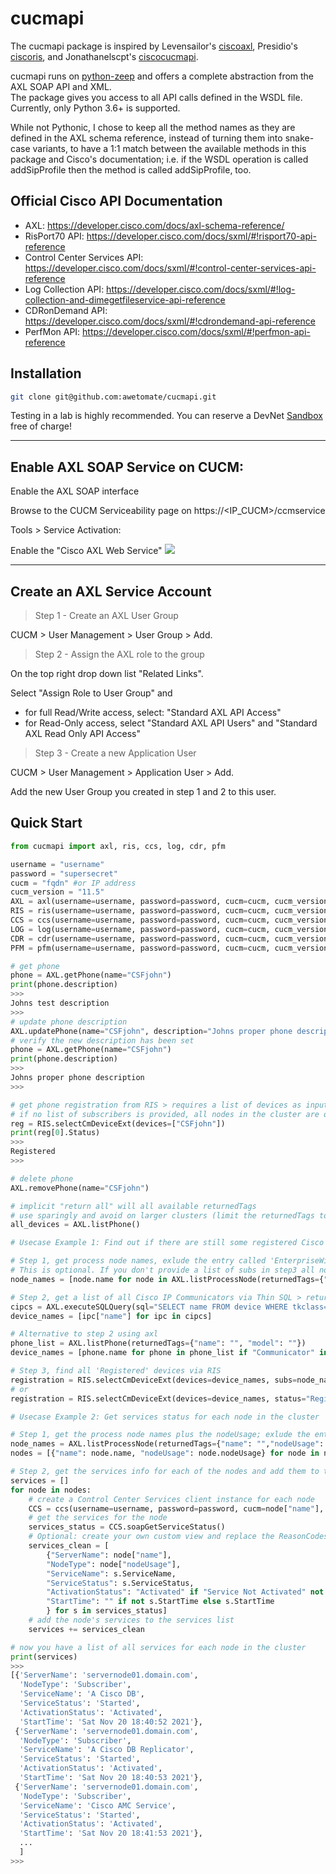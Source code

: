 # cucmapi

The cucmapi package is inspired by Levensailor's [ciscoaxl](https://github.com/levensailor/ciscoaxl), Presidio's [ciscoris](https://github.com/PresidioCode/ciscoris), and Jonathanelscpt's [ciscocucmapi](https://github.com/jonathanelscpt/ciscocucmapi).

cucmapi runs on [python-zeep](https://docs.python-zeep.org/en/master/) and offers a complete abstraction from the AXL SOAP API and XML.  
The package gives you access to all API calls defined in the WSDL file.  
Currently, only Python 3.6+ is supported.

While not Pythonic, I chose to keep all the method names as they are defined in the AXL schema reference, instead of turning them into snake-case variants, to have a 1:1 match between the available methods in this package and Cisco's documentation; i.e. if the WSDL operation is called addSipProfile then the method is called addSipProfile, too.  

## Official Cisco API Documentation

- AXL: https://developer.cisco.com/docs/axl-schema-reference/
- RisPort70 API: https://developer.cisco.com/docs/sxml/#!risport70-api-reference
- Control Center Services API: https://developer.cisco.com/docs/sxml/#!control-center-services-api-reference
- Log Collection API: https://developer.cisco.com/docs/sxml/#!log-collection-and-dimegetfileservice-api-reference
- CDRonDemand API: https://developer.cisco.com/docs/sxml/#!cdrondemand-api-reference
- PerfMon API: https://developer.cisco.com/docs/sxml/#!perfmon-api-reference

## Installation

```bash
git clone git@github.com:awetomate/cucmapi.git
```

Testing in a lab is highly recommended. You can reserve a DevNet [Sandbox](https://developer.cisco.com/site/sandbox/) free of charge!

___


## Enable AXL SOAP Service on CUCM:

Enable the AXL SOAP interface

Browse to the CUCM Serviceability page on https://<IP_CUCM>/ccmservice

Tools > Service Activation:

Enable the "Cisco AXL Web Service"
![](https://pubhub.devnetcloud.com/media/axl/docs/authentication/assets/activation.png#developer.cisco.com)

---

## Create an AXL Service Account

> Step 1 - Create an AXL User Group

CUCM > User Management > User Group > Add.

> Step 2 - Assign the AXL role to the group

On the top right drop down list "Related Links". 

Select "Assign Role to User Group" and 
- for full Read/Write access, select:
  "Standard AXL API Access" 
- for Read-Only access, select "Standard AXL API Users" and "Standard AXL Read Only API Access"

> Step 3 - Create a new Application User

CUCM > User Management > Application User > Add.

Add the new User Group you created in step 1 and 2 to this user.

## Quick Start
```python
from cucmapi import axl, ris, ccs, log, cdr, pfm

username = "username"
password = "supersecret"
cucm = "fqdn" #or IP address
cucm_version = "11.5"
AXL = axl(username=username, password=password, cucm=cucm, cucm_version=cucm_version) # for SOAP AXL
RIS = ris(username=username, password=password, cucm=cucm, cucm_version=cucm_version) # for RisPort70
CCS = ccs(username=username, password=password, cucm=cucm, cucm_version=cucm_version) # for Control Center Services
LOG = log(username=username, password=password, cucm=cucm, cucm_version=cucm_version) # for Log Collection
CDR = cdr(username=username, password=password, cucm=cucm, cucm_version=cucm_version) # for CDRonDemand
PFM = pfm(username=username, password=password, cucm=cucm, cucm_version=cucm_version) # for PerfMon

# get phone
phone = AXL.getPhone(name="CSFjohn")
print(phone.description)
>>>
Johns test description
>>>
# update phone description
AXL.updatePhone(name="CSFjohn", description="Johns proper phone description")
# verify the new description has been set
phone = AXL.getPhone(name="CSFjohn")
print(phone.description)
>>>
Johns proper phone description
>>>

# get phone registration from RIS > requires a list of devices as input and returns a list
# if no list of subscribers is provided, all nodes in the cluster are queried
reg = RIS.selectCmDeviceExt(devices=["CSFjohn"])
print(reg[0].Status)
>>>
Registered
>>>

# delete phone
AXL.removePhone(name="CSFjohn")

# implicit "return all" will all available returnedTags
# use sparingly and avoid on larger clusters (limit the returnedTags to what you need)
all_devices = AXL.listPhone()

```

```python
# Usecase Example 1: Find out if there are still some registered Cisco IP Communicators (end of support)

# Step 1, get process node names, exlude the entry called 'EnterpriseWideData' 
# This is optional. If you don't provide a list of subs in step3 all nodes in the cluster are queried
node_names = [node.name for node in AXL.listProcessNode(returnedTags={"name": ""}) if "Enterprise" not in node.name]

# Step 2, get a list of all Cisco IP Communicators via Thin SQL > returns list of dictionaries
cipcs = AXL.executeSQLQuery(sql="SELECT name FROM device WHERE tkclass=1 and tkmodel=30016")
device_names = [ipc["name"] for ipc in cipcs]

# Alternative to step 2 using axl
phone_list = AXL.listPhone(returnedTags={"name": "", "model": ""})
device_names = [phone.name for phone in phone_list if "Communicator" in phone.model]

# Step 3, find all 'Registered' devices via RIS
registration = RIS.selectCmDeviceExt(devices=device_names, subs=node_names, status="Registered")
# or
registration = RIS.selectCmDeviceExt(devices=device_names, status="Registered")

```

```python
# Usecase Example 2: Get services status for each node in the cluster

# Step 1, get the process node names plus the nodeUsage; exlude the entry called 'EnterpriseWideData' 
node_names = AXL.listProcessNode(returnedTags={"name": "","nodeUsage": ""})
nodes = [{"name": node.name, "nodeUsage": node.nodeUsage} for node in node_names if "Enterprise" not in node.name]

# Step 2, get the services info for each of the nodes and add them to the services list
services = []
for node in nodes:
    # create a Control Center Services client instance for each node
    CCS = ccs(username=username, password=password, cucm=node["name"], cucm_version=version)
    # get the services for the node
    services_status = CCS.soapGetServiceStatus()
    # Optional: create your own custom view and replace the ReasonCodes with 'Activated/Deactivated'
    services_clean = [
        {"ServerName": node["name"],
        "NodeType": node["nodeUsage"],
        "ServiceName": s.ServiceName,
        "ServiceStatus": s.ServiceStatus,
        "ActivationStatus": "Activated" if "Service Not Activated" not in s.ReasonCodeString else "Deactivated",
        "StartTime": "" if not s.StartTime else s.StartTime
        } for s in services_status]
    # add the node's services to the services list
    services += services_clean

# now you have a list of all services for each node in the cluster
print(services)
>>>
[{'ServerName': 'servernode01.domain.com',
  'NodeType': 'Subscriber',
  'ServiceName': 'A Cisco DB',
  'ServiceStatus': 'Started',
  'ActivationStatus': 'Activated',
  'StartTime': 'Sat Nov 20 18:40:52 2021'},
 {'ServerName': 'servernode01.domain.com',
  'NodeType': 'Subscriber',
  'ServiceName': 'A Cisco DB Replicator',
  'ServiceStatus': 'Started',
  'ActivationStatus': 'Activated',
  'StartTime': 'Sat Nov 20 18:40:53 2021'},
 {'ServerName': 'servernode01.domain.com',
  'NodeType': 'Subscriber',
  'ServiceName': 'Cisco AMC Service',
  'ServiceStatus': 'Started',
  'ActivationStatus': 'Activated',
  'StartTime': 'Sat Nov 20 18:41:53 2021'},
  ...
  ]
>>>
```
